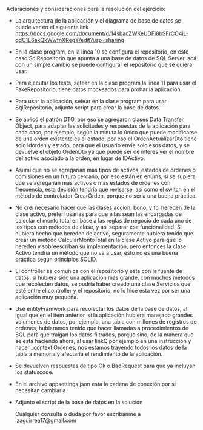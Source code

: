 Aclaraciones y consideraciones para la resolución del ejercicio:

- La arquitectura de la aplicación y el diagrama de base de datos se puede ver en el siguiente link
  https://docs.google.com/document/d/14sbacZWKeUDFi8bSFrCO4iL-qdC1E6akQkWwfnXRegY/edit?usp=sharing
- En la clase program, en la linea 10 se configura el repositorio, en este caso SqlRepositorio que
  apunta a una base de datos de SQL Server, acá con un simple cambio se puede configurar el repositorio
  que se quiera usar.
- Para ejecutar los tests, setear en la clase program la linea 11 para usar el FakeRepositorio, tiene datos mockeados para probar la aplicación.
- Para usar la aplicación, setear en la clase program para usar SqlRepositorio, adjunto script para crear la base de datos.
- Se aplicó el patrón DTO, por eso se agregaron clases Data Transfer Object, para adaptar las solicitudes y respuestas de la
  aplicación para cada caso, por ejemplo, según la minuta lo único que puede modificarse de una orden existente es el estado,
  por eso el OrdenActualizarDto tiene solo idorden y estado, para que el usuario envíe solo esos datos, y se devuelve el objeto
  OrdenDto ya que puede ser de interes ver el nombre del activo asociado a la orden, en lugar de IDActivo.
- Asumí que no se agregarían mas tipos de activos, estados de ordenes o comisiones en un futuro cercano, por eso están en enums,
  si se supiera que se agregarían mas activos o mas estados de ordenes con frecuencia, esta decisión tendría que revisarse, así
  como el switch en el método de controlador CrearOrden, porque no sería una buena práctica.
- No creí necesario hacer que las clases accion, bono, y fci hereden de la clase activo, preferí usarlas para que ellas sean las
  encargadas de calcular el monto total en base a las reglas de negocio de cada uno de los tipos con métodos de clase, y así separar
  esa funcionalidad. Si hubiera hecho que hereden de activo, seguramente hubiera tenido que crear un método CalcularMontoTotal en la
  clase Activo para que lo hereden y sobreescriban su implementación, pero entonces la clase Activo tendría un método que no va a usar,
  esto no es una buena práctica según principios SOLID.
- El controller se comunica con el repositorio y este con la fuente de datos, si hubiera sido una aplicación más grande, con muchos
  métodos que recolecten datos, se podría haber creado una clase Servicios que esté entre el controller y el repositorio, no lo hice
  esta vez por ser una aplicación muy pequeña.
- Usé entityFramwork para recolectar los datos de la base de datos, al igual que en el item anterior, si la aplicación hubiera manejado
  grandes volumenes de datos, por ejemplo, una tabla con millones de registros de ordenes, hubieramos tenido que hacer llamadas a procedimientos
  de SQL para que traigan los datos filtrados, porque sino, de la manera que se está haciendo ahora, al usar linkQ por ejemplo en una instrucción
  y hacer _context.Ordenes, nos estamos trayendo todos los datos de la tabla a memoria y afectaría el rendimiento de la aplicación.
- Se devuelven respuestas de tipo Ok o BadRequest para que ya incluyan los statuscode.
- En el archivo appsettings.json esta la cadena de conexión por si necesitan cambiarla
- Adjunto el script de la base de datos en la solución

  Cualquier consulta o duda por favor escribanme a izaguirrea17@gmail.com
